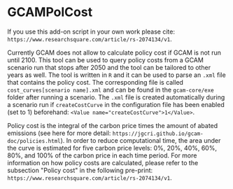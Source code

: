 # GCAMPolCost
If you use this add-on script in your own work please cite: `https://www.researchsquare.com/article/rs-2074134/v1`.

Currently GCAM does not allow to calculate policy cost if GCAM is not run until 2100. This tool can be used to query policy costs from a GCAM scenario run that stops after 2050 and the tool can be tailored to other years as well. The tool is written in `R` and it can be used to parse an `.xml` file that contains the policy cost. The corresponding file is called `cost_curves[scenario name].xml` and can be found in the `gcam-core/exe` folder after running a scenario. The `.xml` file is created automatically during a scenario run if `createCostCurve` in the configuration file has been enabled (set to 1) beforehand: `<Value name="createCostCurve">1</Value>`. 

Policy cost is the integral of the carbon price times the amount of abated emissions (see here for more detail: `https://jgcri.github.io/gcam-doc/policies.html`). In order to reduce computational time, the area under the curve is estimated for five carbon price levels: 0%, 20%, 40%, 60%, 80%, and 100% of the carbon price in each time period. For more information on how policy costs are calculated, please refer to the subsection "Policy cost" in the following pre-print: `https://www.researchsquare.com/article/rs-2074134/v1`.

